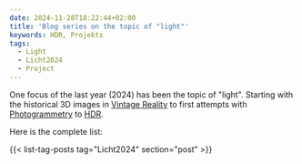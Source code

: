 ```yaml
---
date: 2024-11-28T18:22:44+02:00
title: 'Blog series on the topic of "light"'
keywords: HDR, Projekts
tags:
  - Light
  - Licht2024
  - Project
---
```


One focus of the last year (2024) has been the topic of "light". Starting with the historical 3D images in [Vintage Reality](https://vintagereality.projektemacher.org/) to first attempts with [Photogrammetry](/post/3d-models/) to [HDR](/post/ultrahdr/).
<!--more-->
Here is the complete list:

{{< list-tag-posts tag="Licht2024" section="post" >}}
